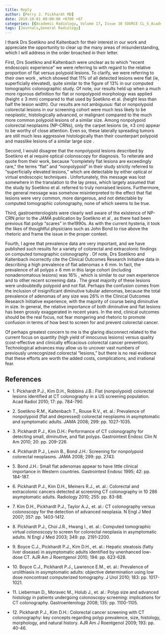 ```yaml
---
title: Reply
author: [Perry J. Pickhardt MD]
date: 2010-10-01 00:00:00 +0700 +07
categories: [{Academic Radiology, Volume 17, Issue 10 SOURCE CL_S_AcademicRadiologyVolume17Issue10 1}]
tags: [Journals,General Radiology]
---
```

I thank Drs Soetikno and Kaltenbach for their interest in our work and appreciate the opportunity to clear up the many areas of misunderstanding, which I will address in the order broached in their letter.

First, Drs Soetikno and Kaltenbach were unclear as to which “recent endoscopic experience” we were referring to with regard to the relative proportion of flat versus polypoid lesions. To clarify, we were referring to their own work , which showed that 11% of all detected lesions were flat (ie, superficially elevated), quite similar to the figure of 13% in our computed tomographic colonographic study. Of note, our results held up when a much more rigorous definition for flat or nonpolypoid morphology was applied (height ≤ 3 mm) compared to that used by Soetikno et al. (height less than half the lesion width). Our results are not ambiguous: flat or nonpolypoid colorectal lesions in our screening cohort were much less likely to be neoplastic, histologically advanced, or malignant compared to the much more common polypoid lesions of a similar size. Among nonpolypoid colorectal neoplasms (NP-CRNs), only the carpet lesions (ie, ≥3 cm) appear to be worthy of close attention. Even so, these laterally spreading tumors are still much less aggressive histologically than their counterpart polypoid and masslike lesions of a similar large size .

Second, I would disagree that the nonpolypoid lesions described by Soetikno et al require optical colonoscopy for diagnosis. To reiterate and quote from their work, because “completely flat lesions are exceedingly rare,” the terms “flat” and “nonpolypoid” in their study strictly referred to “superficially elevated lesions,” which are detectable by either optical or virtual endoscopic techniques . Unfortunately, this message was lost somewhere in the translation to the lay press, which largely assumed that the study by Soetikno et al. referred to truly nonraised lesions. Furthermore, the general message was somehow misinterpreted to the effect that flat lesions were very common, more dangerous, and not detectable by computed tomographic colonography, none of which seems to be true.

Third, gastroenterologists were clearly well aware of the existence of NP-CRN prior to the _JAMA_ publication by Soetikno et al , as there had been previous flat polyp “scares” in the1990s. As with the current hysteria, it took the likes of thoughtful physicians such as John Bond to rise above the rhetoric and frame the issue in the proper context.

Fourth, I agree that prevalence data are very important, and we have published such results for a variety of colorectal and extracolonic findings on computed tomographic colonography . Of note, Drs Soetikno and Kaltenbach incorrectly cite the Clinical Outcomes Research Initiative data in describing a high prevalence of flat adenomas ≥ 6 mm. In fact, the prevalence of all polyps ≥ 6 mm in this large cohort (including nonadenomatous lesions) was 16% , which is similar to our own experience and to other recent screening data . The great majority of these lesions were undoubtedly polypoid and not flat. Perhaps the confusion comes from the inclusion of insignificant diminutive tubular adenomas, because the total prevalence of adenomas of any size was 26% in the Clinical Outcomes Research Initiative experience, with the majority of course being diminutive in size. In general, the relative importance of both diminutive and flat lesions has been grossly exaggerated in recent years. In the end, clinical outcomes should be the real focus, not fear mongering and rhetoric to promote confusion in terms of how best to screen for and prevent colorectal cancer.

Of perhaps greatest concern to me is the glaring disconnect related to the current focus on quantity (high yield of innocuous lesions) versus quality (cost-effective and clinically efficacious colorectal cancer prevention). Technological advances may allow us to uncover vast numbers of previously unrecognized colorectal “lesions,” but there is no real evidence that these efforts are worth the added costs, complications, and irrational fear.

## References

- 1\. Pickhardt P.J., Kim D.H., Robbins J.B.: Flat (nonpolypoid) colorectal lesions identified at CT colonography in a US screening population. Acad Radiol 2010; 17: pp. 784-790.


- 2\. Soetikno R.M., Kaltenbach T., Rouse R.V., et. al.: Prevalence of nonpolypoid (flat and depressed) colorectal neoplasms in asymptomatic and symptomatic adults. JAMA 2008; 299: pp. 1027-1035.


- 3\. Pickhardt P.J., Kim D.H.: Performance of CT colonography for detecting small, diminutive, and flat polyps. Gastrointest Endosc Clin N Am 2010; 20: pp. 209-226.


- 4\. Pickhardt P.J., Levin B., Bond J.H.: Screening for nonpolypoid colorectal neoplasms. JAMA 2008; 299: pp. 2743.


- 5\. Bond J.H.: Small flat adenomas appear to have little clinical importance in Western countries. Gastrointest Endosc 1995; 42: pp. 184-187.


- 6\. Pickhardt P.J., Kim D.H., Meiners R.J., et. al.: Colorectal and extracolonic cancers detected at screening CT colonography in 10 286 asymptomatic adults. Radiology 2010; 255: pp. 83-88.


- 7\. Kim D.H., Pickhardt P.J., Taylor A.J., et. al.: CT colonography versus colonoscopy for the detection of advanced neoplasia. N Engl J Med 2007; 357: pp. 1403-1412.


- 8\. Pickhardt P.J., Choi J.R., Hwang I., et. al.: Computed tomographic virtual colonoscopy to screen for colorectal neoplasia in asymptomatic adults. N Engl J Med 2003; 349: pp. 2191-2200.


- 9\. Boyce C.J., Pickhardt P.J., Kim D.H., et. al.: Hepatic steatosis (fatty liver disease) in asymptomatic adults identified by unenhanced low-dose CT. AJR Am J Roentgenol 2010; 194: pp. 623-628.


- 10\. Boyce C.J., Pickhardt P.J., Lawrence E.M., et. al.: Prevalence of urolithiasis in asymptomatic adults: objective determination using low dose noncontrast computerized tomography. J Urol 2010; 183: pp. 1017-1021.


- 11\. Lieberman D., Moravec M., Holub J., et. al.: Polyp size and advanced histology in patients undergoing colonoscopy screening: implications for CT colonography. Gastroenterology 2008; 135: pp. 1100-1105.


- 12\. Pickhardt P.J., Kim D.H.: Colorectal cancer screening with CT colonography: key concepts regarding polyp prevalence, size, histology, morphology, and natural history. AJR Am J Roentgenol 2009; 193: pp. 40-46.